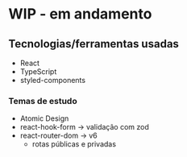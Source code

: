 # WIP - em andamento

## Tecnologias/ferramentas usadas
- React
- TypeScript
- styled-components

### Temas de estudo
- Atomic Design
- react-hook-form -> validação com zod
- react-router-dom -> v6
  - rotas públicas e privadas
